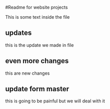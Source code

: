 #Readme for website projects

This is some text inside the file

## updates 

this is the update we made in file

## even more changes

this are new changes

## update form master 

this is going to be painful but we will deal with it

